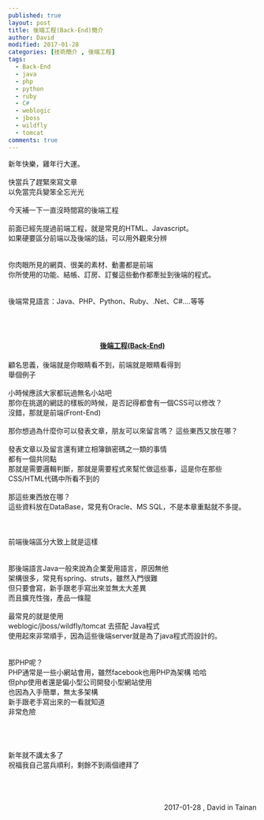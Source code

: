```yaml
---
published: true
layout: post
title: 後端工程(Back-End)簡介
author: David
modified: 2017-01-28
categories: [技術簡介 , 後端工程]
tags: 
  - Back-End
  - java
  - php
  - python
  - ruby
  - C#
  - weblogic
  - jboss
  - wildfly
  - tomcat
comments: true
---
```

<div>
新年快樂，雞年行大運。</div>
<div>
<br /></div>
快當兵了趕緊來寫文章<div>
以免當完兵變笨全忘光光</div>
<div>
<br /></div>
<div>
今天補一下一直沒時間寫的後端工程</div>
<div>
<br /></div>
<div>
前面已經先提過前端工程，就是常見的HTML、Javascript。</div>
<div>
如果硬要區分前端以及後端的話，可以用外觀來分辨</div>
<div>
<br /></div>
<div>
<br /></div>
<div>
你肉眼所見的網頁、很美的素材、動畫都是前端</div>
<div>
你所使用的功能、結帳、訂房、訂餐這些動作都牽扯到後端的程式。</div>
<div>
<br /></div>
<div>
<br /></div>
<div>
後端常見語言：Java、PHP、Python、Ruby、.Net、C#....等等</div>
<div>
<br /></div>
<div>
<br /></div>
<div>
<br /></div>
<h4 style="text-align: center;">
<b><u>後端工程(Back-End)</u></b></h4>
<div>
顧名思義，後端就是你眼睛看不到，前端就是眼睛看得到</div>
<div>
舉個例子</div>
<div>
<br /></div>
<div>
小時候應該大家都玩過無名小站吧</div>
<div>
那你在挑選的網誌的樣板的時候，是否記得都會有一個CSS可以修改？</div>
<div>
沒錯，那就是前端(Front-End)</div>
<div>
<br /></div>
<div>
那你想過為什麼你可以發表文章，朋友可以來留言嗎？ 這些東西又放在哪？</div>
<div>
<br /></div>
<div>
發表文章以及留言還有建立相簿鎖密碼之一類的事情</div>
<div>
都有一個共同點</div>
<div>
那就是需要邏輯判斷，那就是需要程式來幫忙做這些事，這是你在那些CSS/HTML代碼中所看不到的</div>
<div>
<br /></div>
<div>
那這些東西放在哪？</div>
<div>
這些資料放在DataBase，常見有Oracle、MS SQL，不是本章重點就不多提。</div>
<div>
<br /></div>
<div>
<br /></div>
<div>
<br /></div>
<div>
前端後端區分大致上就是這樣</div>
<div>
<br /></div>
<div>
<br /></div>
<div>
那後端語言Java一般來說為企業愛用語言，原因無他</div>
<div>
架構很多，常見有spring、struts，雖然入門很難</div>
<div>
但只要會寫，新手跟老手寫出來並無太大差異</div>
<div>
而且擴充性強，產品一條龍</div>
<div>
<br /></div>
<div>
最常見的就是使用</div>
<div>
weblogic/jboss/wildfly/tomcat 去搭配 Java程式</div>
<div>
使用起來非常順手，因為這些後端server就是為了java程式而設計的。</div>
<div>
<br /></div>
<div>
<br /></div>
<div>
那PHP呢？</div>
<div>
PHP通常是一些小網站會用，雖然facebook也用PHP為架構 哈哈</div>
<div>
但php使用者還是偏小型公司開發小型網站使用</div>
<div>
也因為入手簡單，無太多架構</div>
<div>
新手跟老手寫出來的一看就知道</div>
<div>
非常危險</div>
<div>
<br /></div>
<div>
<br /></div>
<div>
<br /></div>
<div>
<br /></div>
<div>
新年就不講太多了</div>
<div>
祝福我自己當兵順利，剩餘不到兩個禮拜了</div>
<div>
<br /></div>
<div>
<br /></div>
<div>
<br /></div>
<div>
<br /></div>
<div style="text-align: right;">
2017-01-28 , David in Tainan</div>
<div style="text-align: right;">
<br /></div>
